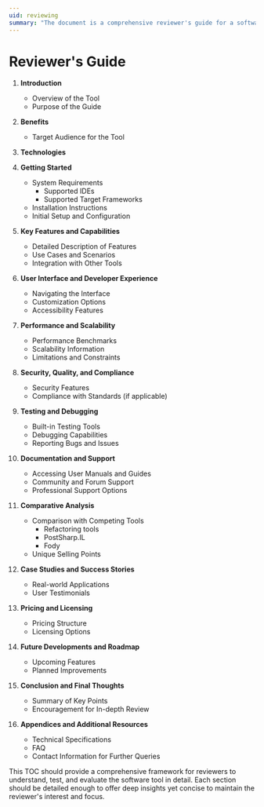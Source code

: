 ```yaml
---
uid: reviewing
summary: "The document is a comprehensive reviewer's guide for a software tool, covering aspects like introduction, benefits, features, performance, security, testing, support, pricing, and future developments."
---
```


# Reviewer's Guide



1. **Introduction**
   - Overview of the Tool
   - Purpose of the Guide

2. **Benefits**   
   - Target Audience for the Tool

3. **Technologies**


2. **Getting Started**
   - System Requirements
       - Supported IDEs
       - Supported Target Frameworks
   - Installation Instructions
   - Initial Setup and Configuration

3. **Key Features and Capabilities**
   - Detailed Description of Features
   - Use Cases and Scenarios
   - Integration with Other Tools

4. **User Interface and Developer Experience**
   - Navigating the Interface
   - Customization Options
   - Accessibility Features

5. **Performance and Scalability**
   - Performance Benchmarks
   - Scalability Information
   - Limitations and Constraints

6. **Security, Quality, and Compliance**
   - Security Features
   - Compliance with Standards (if applicable)

7. **Testing and Debugging**
   - Built-in Testing Tools
   - Debugging Capabilities
   - Reporting Bugs and Issues

8. **Documentation and Support**
   - Accessing User Manuals and Guides
   - Community and Forum Support
   - Professional Support Options

9. **Comparative Analysis**
   - Comparison with Competing Tools
       - Refactoring tools
       - PostSharp.IL
       - Fody
   - Unique Selling Points

10. **Case Studies and Success Stories**
    - Real-world Applications
    - User Testimonials

11. **Pricing and Licensing**
    - Pricing Structure
    - Licensing Options

12. **Future Developments and Roadmap**
    - Upcoming Features
    - Planned Improvements

13. **Conclusion and Final Thoughts**
    - Summary of Key Points
    - Encouragement for In-depth Review

14. **Appendices and Additional Resources**
    - Technical Specifications
    - FAQ
    - Contact Information for Further Queries

This TOC should provide a comprehensive framework for reviewers to understand, test, and evaluate the software tool in detail. Each section should be detailed enough to offer deep insights yet concise to maintain the reviewer's interest and focus.


